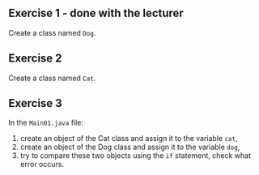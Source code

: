 ## Exercise 1 - done with the lecturer

Create a class named `Dog`.


## Exercise 2

Create a class named `Cat`.


## Exercise 3

In the `Main01.java` file:

1. create an object of the Cat class and assign it to the variable `cat`,
2. create an object of the Dog class and assign it to the variable `dog`,
3. try to compare these two objects using the `if` statement, check what error occurs.
